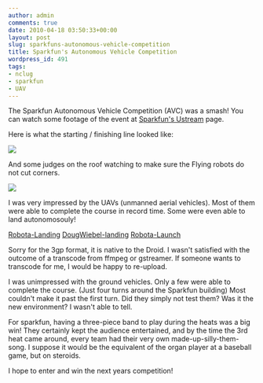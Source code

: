 ```yaml
---
author: admin
comments: true
date: 2010-04-18 03:50:33+00:00
layout: post
slug: sparkfuns-autonomous-vehicle-competition
title: Sparkfun's Autonomous Vehicle Competition
wordpress_id: 491
tags:
- nclug
- sparkfun
- UAV
---
```


The Sparkfun Autonomous Vehicle Competition (AVC) was a smash! You can watch some footage of the event at [Sparkfun's Ustream](http://www.ustream.tv/channel/autonomous-vehicle-competition) page.

Here is what the starting / finishing line looked like:

[![](/uploads/startingline-300x224.jpg)](/uploads/startingline.jpg)

And some judges on the roof watching to make sure the Flying robots do not cut corners.

[](/uploads/startingline.jpg)[![](/uploads/Judges-300x224.jpg)](/uploads/Judges.jpg)

I was very impressed by the UAVs (unmanned aerial vehicles). Most of them were able to complete the course in record time. Some were even able to land autonomosouly!

[Robota-Landing](/uploads/Robota-Landing.3gp) [DougWiebel-landing](/uploads/DougWiebel-landing.3gp) [Robota-Launch](/uploads/Robota-Launch.3gp)

Sorry for the 3gp format, it is native to the Droid. I wasn't satisfied with the outcome of a transcode from ffmpeg or gstreamer. If someone wants to transcode for me, I would be happy to re-upload.

I was unimpressed with the ground vehicles. Only a few were able to complete the course. (Just four turns around the Sparkfun building) Most couldn't make it past the first turn. Did they simply not test them? Was it the new environment? I wasn't able to tell.

For sparkfun, having a three-piece band to play during the heats was a big win! They certainly kept the audience entertained, and by the time the 3rd heat came around, every team had their very own made-up-silly-them-song. I suppose it would be the equivalent of the organ player at a baseball game, but on steroids.

I hope to enter and win the next years competition!
